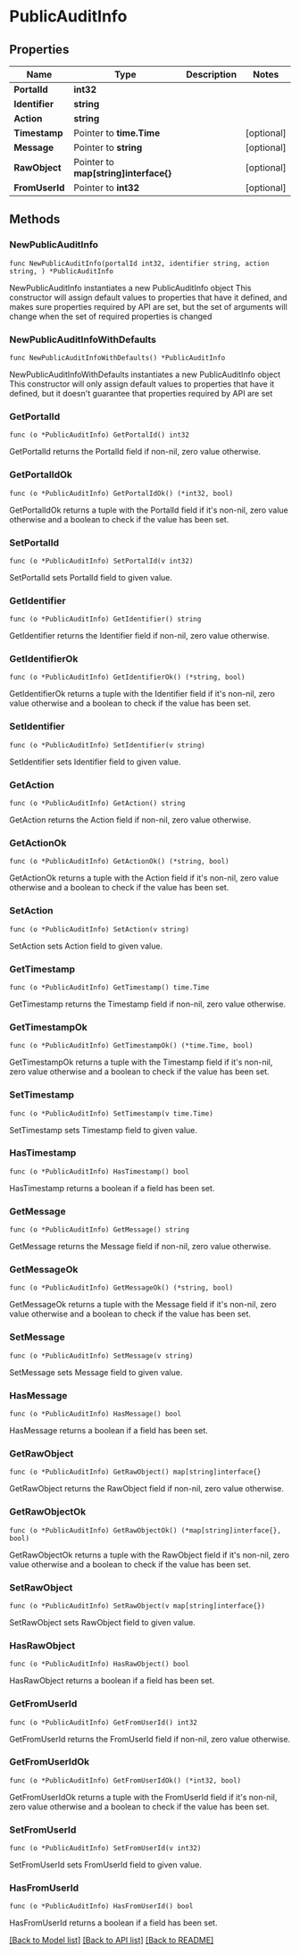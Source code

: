 # PublicAuditInfo

## Properties

Name | Type | Description | Notes
------------ | ------------- | ------------- | -------------
**PortalId** | **int32** |  | 
**Identifier** | **string** |  | 
**Action** | **string** |  | 
**Timestamp** | Pointer to **time.Time** |  | [optional] 
**Message** | Pointer to **string** |  | [optional] 
**RawObject** | Pointer to **map[string]interface{}** |  | [optional] 
**FromUserId** | Pointer to **int32** |  | [optional] 

## Methods

### NewPublicAuditInfo

`func NewPublicAuditInfo(portalId int32, identifier string, action string, ) *PublicAuditInfo`

NewPublicAuditInfo instantiates a new PublicAuditInfo object
This constructor will assign default values to properties that have it defined,
and makes sure properties required by API are set, but the set of arguments
will change when the set of required properties is changed

### NewPublicAuditInfoWithDefaults

`func NewPublicAuditInfoWithDefaults() *PublicAuditInfo`

NewPublicAuditInfoWithDefaults instantiates a new PublicAuditInfo object
This constructor will only assign default values to properties that have it defined,
but it doesn't guarantee that properties required by API are set

### GetPortalId

`func (o *PublicAuditInfo) GetPortalId() int32`

GetPortalId returns the PortalId field if non-nil, zero value otherwise.

### GetPortalIdOk

`func (o *PublicAuditInfo) GetPortalIdOk() (*int32, bool)`

GetPortalIdOk returns a tuple with the PortalId field if it's non-nil, zero value otherwise
and a boolean to check if the value has been set.

### SetPortalId

`func (o *PublicAuditInfo) SetPortalId(v int32)`

SetPortalId sets PortalId field to given value.


### GetIdentifier

`func (o *PublicAuditInfo) GetIdentifier() string`

GetIdentifier returns the Identifier field if non-nil, zero value otherwise.

### GetIdentifierOk

`func (o *PublicAuditInfo) GetIdentifierOk() (*string, bool)`

GetIdentifierOk returns a tuple with the Identifier field if it's non-nil, zero value otherwise
and a boolean to check if the value has been set.

### SetIdentifier

`func (o *PublicAuditInfo) SetIdentifier(v string)`

SetIdentifier sets Identifier field to given value.


### GetAction

`func (o *PublicAuditInfo) GetAction() string`

GetAction returns the Action field if non-nil, zero value otherwise.

### GetActionOk

`func (o *PublicAuditInfo) GetActionOk() (*string, bool)`

GetActionOk returns a tuple with the Action field if it's non-nil, zero value otherwise
and a boolean to check if the value has been set.

### SetAction

`func (o *PublicAuditInfo) SetAction(v string)`

SetAction sets Action field to given value.


### GetTimestamp

`func (o *PublicAuditInfo) GetTimestamp() time.Time`

GetTimestamp returns the Timestamp field if non-nil, zero value otherwise.

### GetTimestampOk

`func (o *PublicAuditInfo) GetTimestampOk() (*time.Time, bool)`

GetTimestampOk returns a tuple with the Timestamp field if it's non-nil, zero value otherwise
and a boolean to check if the value has been set.

### SetTimestamp

`func (o *PublicAuditInfo) SetTimestamp(v time.Time)`

SetTimestamp sets Timestamp field to given value.

### HasTimestamp

`func (o *PublicAuditInfo) HasTimestamp() bool`

HasTimestamp returns a boolean if a field has been set.

### GetMessage

`func (o *PublicAuditInfo) GetMessage() string`

GetMessage returns the Message field if non-nil, zero value otherwise.

### GetMessageOk

`func (o *PublicAuditInfo) GetMessageOk() (*string, bool)`

GetMessageOk returns a tuple with the Message field if it's non-nil, zero value otherwise
and a boolean to check if the value has been set.

### SetMessage

`func (o *PublicAuditInfo) SetMessage(v string)`

SetMessage sets Message field to given value.

### HasMessage

`func (o *PublicAuditInfo) HasMessage() bool`

HasMessage returns a boolean if a field has been set.

### GetRawObject

`func (o *PublicAuditInfo) GetRawObject() map[string]interface{}`

GetRawObject returns the RawObject field if non-nil, zero value otherwise.

### GetRawObjectOk

`func (o *PublicAuditInfo) GetRawObjectOk() (*map[string]interface{}, bool)`

GetRawObjectOk returns a tuple with the RawObject field if it's non-nil, zero value otherwise
and a boolean to check if the value has been set.

### SetRawObject

`func (o *PublicAuditInfo) SetRawObject(v map[string]interface{})`

SetRawObject sets RawObject field to given value.

### HasRawObject

`func (o *PublicAuditInfo) HasRawObject() bool`

HasRawObject returns a boolean if a field has been set.

### GetFromUserId

`func (o *PublicAuditInfo) GetFromUserId() int32`

GetFromUserId returns the FromUserId field if non-nil, zero value otherwise.

### GetFromUserIdOk

`func (o *PublicAuditInfo) GetFromUserIdOk() (*int32, bool)`

GetFromUserIdOk returns a tuple with the FromUserId field if it's non-nil, zero value otherwise
and a boolean to check if the value has been set.

### SetFromUserId

`func (o *PublicAuditInfo) SetFromUserId(v int32)`

SetFromUserId sets FromUserId field to given value.

### HasFromUserId

`func (o *PublicAuditInfo) HasFromUserId() bool`

HasFromUserId returns a boolean if a field has been set.


[[Back to Model list]](../README.md#documentation-for-models) [[Back to API list]](../README.md#documentation-for-api-endpoints) [[Back to README]](../README.md)


